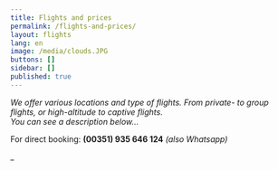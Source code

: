 ```yaml
---
title: Flights and prices
permalink: /flights-and-prices/
layout: flights
lang: en
image: /media/clouds.JPG
buttons: []
sidebar: []
published: true
---
```

_We offer various locations and type of flights. From private- to group flights, or high-altitude to captive flights._\
_You can see a description below..._

For direct booking: **(00351) 935 646 124** _(also Whatsapp)_



_
